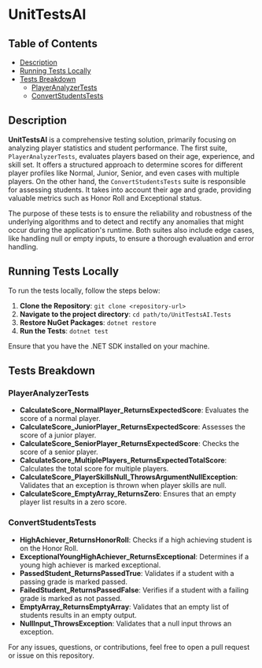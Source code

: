 # UnitTestsAI

## Table of Contents
- [Description](#description)
- [Running Tests Locally](#running-tests-locally)
- [Tests Breakdown](#tests-breakdown)
  * [PlayerAnalyzerTests](#playeranalyzertests)
  * [ConvertStudentsTests](#convertstudentstests)

## Description

**UnitTestsAI** is a comprehensive testing solution, primarily focusing on analyzing player statistics and student performance. The first suite, `PlayerAnalyzerTests`, evaluates players based on their age, experience, and skill set. It offers a structured approach to determine scores for different player profiles like Normal, Junior, Senior, and even cases with multiple players. On the other hand, the `ConvertStudentsTests` suite is responsible for assessing students. It takes into account their age and grade, providing valuable metrics such as Honor Roll and Exceptional status.

The purpose of these tests is to ensure the reliability and robustness of the underlying algorithms and to detect and rectify any anomalies that might occur during the application's runtime. Both suites also include edge cases, like handling null or empty inputs, to ensure a thorough evaluation and error handling.

## Running Tests Locally

To run the tests locally, follow the steps below:

1. **Clone the Repository**: `git clone <repository-url>`
2. **Navigate to the project directory**: `cd path/to/UnitTestsAI.Tests`
3. **Restore NuGet Packages**: `dotnet restore`
4. **Run the Tests**: `dotnet test`

Ensure that you have the .NET SDK installed on your machine.

## Tests Breakdown

### PlayerAnalyzerTests

- **CalculateScore_NormalPlayer_ReturnsExpectedScore**: Evaluates the score of a normal player.
- **CalculateScore_JuniorPlayer_ReturnsExpectedScore**: Assesses the score of a junior player.
- **CalculateScore_SeniorPlayer_ReturnsExpectedScore**: Checks the score of a senior player.
- **CalculateScore_MultiplePlayers_ReturnsExpectedTotalScore**: Calculates the total score for multiple players.
- **CalculateScore_PlayerSkillsNull_ThrowsArgumentNullException**: Validates that an exception is thrown when player skills are null.
- **CalculateScore_EmptyArray_ReturnsZero**: Ensures that an empty player list results in a zero score.

### ConvertStudentsTests

- **HighAchiever_ReturnsHonorRoll**: Checks if a high achieving student is on the Honor Roll.
- **ExceptionalYoungHighAchiever_ReturnsExceptional**: Determines if a young high achiever is marked exceptional.
- **PassedStudent_ReturnsPassedTrue**: Validates if a student with a passing grade is marked passed.
- **FailedStudent_ReturnsPassedFalse**: Verifies if a student with a failing grade is marked as not passed.
- **EmptyArray_ReturnsEmptyArray**: Validates that an empty list of students results in an empty output.
- **NullInput_ThrowsException**: Validates that a null input throws an exception.

For any issues, questions, or contributions, feel free to open a pull request or issue on this repository.
